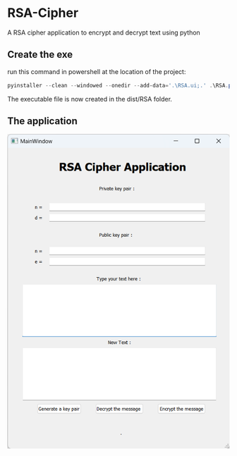 # RSA-Cipher
A RSA cipher application to encrypt and decrypt text using python

## Create the exe 
run this command in powershell at the location of the project:
```powershell
pyinstaller --clean --windowed --onedir --add-data='.\RSA.ui;.' .\RSA.py
```
The executable file is now created in the dist/RSA folder.
## The application 
![Accueil](./RSA.png)
